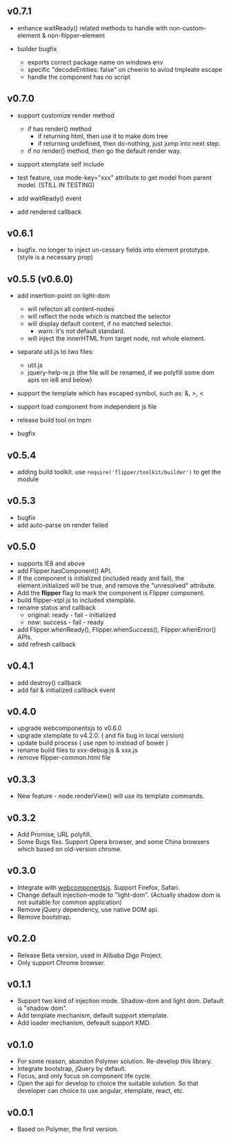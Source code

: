 ## v0.7.1
- enhance waitReady() related methods to handle with non-custom-element & non-flipper-element

- builder bugfix
    - exports correct package name on windows env
    - specific "decodeEntities: false" on cheerio to aviod tmpleate escape
    - handle the component has no script

## v0.7.0
- support customize render method
    - if has render() method
        - if returning html, then use it to make dom tree
        - if returning undefined, then do-nothing, just jump into next step.
    - if no render() method, then go the default render way.

- support xtemplate self include
- test feature, use mode-key="xxx" attribute to get model from parent model. (STILL IN TESTING)
- add waitReady() event
- add rendered callback

## v0.6.1
- bugfix. no longer to  inject un-cessary fields into element prototype. (style is a necessary prop)

## v0.5.5 (v0.6.0)
- add <content> insertion-point on light-dom
    - <content> will refecton all content-nodes
    - <content select="[selector]"></content> will reflect the node which is matched the selector
    - <content select="[selector]" default="..html.."></content> will display default content, if no matched selector.
        * warn: it's not default standard.
    - <content select="[selector]" inner> will inject the innerHTML from target node, not whole element.

- separate util.js to two files:
    - util.js
    - jquery-help-ie.js (the file will be renamed, if we polyfill some dom apis on ie8 and below)

- support the template which has escaped symbol, such as: &, >, <
- support load component from independent js file
- release build tool on tnpm
- bugfix

## v0.5.4
- adding build toolkit. use `require('flipper/toolkit/builder')` to get the module

## v0.5.3
- bugfix
- add auto-parse on render failed

## v0.5.0
- supports IE8 and above
- add Flipper.hasComponent() API.
- If the component is initialized (included ready and fail), the element.initialized will be true, and remove the "unresolved" attribute.
- Add the __flipper__ flag to mark the component is Flipper component.
- build flipper-xtpl.js to included xtemplate.
- rename status and callback
    + original: ready - fail - initialized
    + now: success - fail - ready
- add Flipper.whenReady(), Flipper.whenSuccess(), Flipper.whenError() APIs.
- add refresh callback

## v0.4.1
- add destroy() callback
- add fail & initialized callback event

## v0.4.0
- upgrade webcomponentsjs to v0.6.0
- upgrade xtemplate to v4.2.0. ( and fix bug in local version)
- update build process ( use npm to instead of bower )
- rename build files to xxx-debug.js & xxx.js
- remove flipper-common.html file

## v0.3.3
- New feature - node.renderView() will use its template commands.

## v0.3.2
- Add Promise, URL polyfill.
- Some Bugs fixs. Support Opera browser, and some China browsers which based on old-version chrome.

## v0.3.0
- Integrate with [webcomponentsjs](https://github.com/webcomponents/webcomponentsjs). Support Firefox, Safari.
- Change default injection-mode to "light-dom". (Actually shadow dom is not suitable for common application)
- Remove jQuery dependency, use native DOM api.
- Remove bootstrap.

## v0.2.0
- Release Beta version, used in Alibaba Digo Project.
- Only support Chrome browser.

## v0.1.1
- Support two kind of injection mode. Shadow-dom and light dom. Default is "shadow dom".
- Add template mechanism, default support xtemplate.
- Add loader mechanism, defeault support KMD.

## v0.1.0
- For some reason, abandon Polymer solution. Re-develop this library.
- Integrate bootstrap, jQuery by default.
- Focus, and only focus on component life cycle.
- Open the api for develop to choice the suitable solution. So that developer can choice to use angular, xtemplate, react, etc.

## v0.0.1
- Based on Polymer, the first version.
